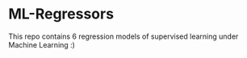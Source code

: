 # ML-Regressors
This repo contains 6 regression models of supervised learning under Machine Learning :) 
